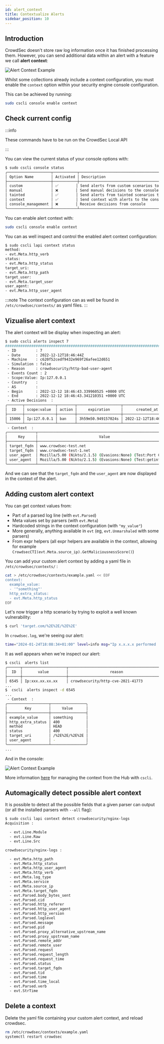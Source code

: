 ```yaml
---
id: alert_context
title: Contextualize Alerts
sidebar_position: 10
---
```


## Introduction

CrowdSec doesn't store raw log information once it has finished processing them. However, you can send additional data within an alert with a feature we call **alert context**:

![Alert Context Example](/img/alert_context.png)

Whilst some collections already include a context configuration, you must enable the `context` option within your security engine console configuration.

This can be achieved by running:

```bash
sudo cscli console enable context
```

## Check current config

:::info

These commands have to be run on the CrowdSec Local API

:::

You can view the current status of your console options with:

```bash
$ sudo cscli console status
╭────────────────────┬───────────┬───────────────────────────────────────────────────╮
│ Option Name        │ Activated │ Description                                       │
├────────────────────┼───────────┼───────────────────────────────────────────────────┤
│ custom             │ ✅        │ Send alerts from custom scenarios to the console  │
│ manual             │ ❌        │ Send manual decisions to the console              │
│ tainted            │ ✅        │ Send alerts from tainted scenarios to the console │
│ context            │ ✅        │ Send context with alerts to the console           │
│ console_management │ ❌        │ Receive decisions from console                    │
╰────────────────────┴───────────┴───────────────────────────────────────────────────╯
```

You can enable alert context with:

```bash
sudo cscli console enable context
```

You can as well inspect and control the enabled alert context configuration:

```bash
$ sudo cscli lapi context status
method:
- evt.Meta.http_verb
status:
- evt.Meta.http_status
target_uri:
- evt.Meta.http_path
target_user:
- evt.Meta.target_user
user_agent:
- evt.Meta.http_user_agent
```

:::note
The context configuration can as well be found in `/etc/crowdsec/contexts/` as yaml files.
:::

## Vizualise alert context

The alert context will be display when inspecting an alert:

```bash
$ sudo cscli alerts inspect 7
################################################################################################
 - ID         : 7
 - Date       : 2022-12-12T18:46:44Z
 - Machine    : c620f52cedf9432e969f26afee12d651
 - Simulation : false
 - Reason     : crowdsecurity/http-bad-user-agent
 - Events Count : 2
 - Scope:Value: Ip:127.0.0.1
 - Country    :
 - AS         :
 - Begin      : 2022-12-12 18:46:43.339960525 +0000 UTC
 - End        : 2022-12-12 18:46:43.341210351 +0000 UTC
 - Active Decisions  :
╭───────┬──────────────┬────────┬────────────────────┬──────────────────────╮
│  ID   │ scope:value  │ action │     expiration     │      created_at      │
├───────┼──────────────┼────────┼────────────────────┼──────────────────────┤
│ 15006 │ Ip:127.0.0.1 │ ban    │ 3h59m50.949157024s │ 2022-12-12T18:46:44Z │
╰───────┴──────────────┴────────┴────────────────────┴──────────────────────╯
 - Context  :
╭─────────────┬──────────────────────────────────────────────────────────────╮
│     Key     │                            Value                             │
├─────────────┼──────────────────────────────────────────────────────────────┤
│ target_fqdn │ www.crowdsec-test.net                                        │
│ target_fqdn │ www.crowdsec-test-1.net                                      │
│ user_agent  │ Mozilla/5.00 (Nikto/2.1.5) (Evasions:None) (Test:Port Check) │
│ user_agent  │ Mozilla/5.00 (Nikto/2.1.5) (Evasions:None) (Test:getinfo)    │
╰─────────────┴──────────────────────────────────────────────────────────────╯
```

And we can see that the `target_fqdn` and the `user_agent` are now displayed in the context of the alert.

## Adding custom alert context

You can get context values from:

- Part of a parsed log line (with `evt.Parsed`)
- Meta values set by parsers (with `evt.Meta`)
- Hardcoded strings in the context configuration (with `"my_value"`)
- More generally, anything available in `evt` (eg, `evt.Unmarshaled` with some parsers)
- From expr helpers (all expr helpers are available in the context, allowing for example `CrowdsecCTI(evt.Meta.source_ip).GetMaliciousnessScore()`)

You can add your custom alert context by adding a yaml file in `/etc/crowdsec/contexts/` :

```bash
cat > /etc/crowdsec/contexts/example.yaml << EOF
context:
  example_value:
  - '"something"'
  http_extra_status:
  - evt.Meta.http_status
EOF
```

Let's now trigger a http scenario by trying to exploit a well known vulnerability:

```bash
$ curl 'target.com/%2E%2E/%2E%2E'
```

In `crowdsec.log`, we're seeing our alert:

```bash
time="2024-01-24T18:08:34+01:00" level=info msg="Ip x.x.x.x performed 'crowdsecurity/http-cve-2021-41773' (1 events over 336ns) at 2024-01-24 17:08:34.026228434 +0000 UTC"
```

It as well appears when we're inspect our alert:

```bash
$ cscli  alerts list
╭──────┬────────────────────┬────────────────────────────────────────────┬─────────┬─────────────────────────────────────────────────────────┬───────────┬─────────────────────────────────────────╮
│  ID  │       value        │                   reason                   │ country │                           as                            │ decisions │               created_at                │
├──────┼────────────────────┼────────────────────────────────────────────┼─────────┼─────────────────────────────────────────────────────────┼───────────┼─────────────────────────────────────────┤
│ 6545 │ Ip:xxx.xx.xx.xx    │ crowdsecurity/http-cve-2021-41773          │ FR      │ 5410 Bouygues Telecom SA                                │ ban:1     │ 2024-01-24 17:08:34.026228866 +0000 UTC │
...
$  cscli  alerts inspect -d 6545
...
 - Context  :
╭───────────────────┬────────────────╮
│        Key        │     Value      │
├───────────────────┼────────────────┤
│ example_value     │ something      │
│ http_extra_status │ 400            │
│ method            │ HEAD           │
│ status            │ 400            │
│ target_uri        │ /%2E%2E/%2E%2E │
│ user_agent        │ -              │
╰───────────────────┴────────────────╯
...
```

And in the console:

![Alert Context Example](/img/alert_context_custom.png)


More information [here](/docs/next/cscli/cscli_contexts) for managing the context from the Hub with `cscli`.

## Automagically detect possible alert context

It is possible to detect all the possible fields that a given parser can output (or all the installed parsers with `--all` flag):

```bash
$ sudo cscli lapi context detect crowdsecurity/nginx-logs
Acquisition :

  - evt.Line.Module
  - evt.Line.Raw
  - evt.Line.Src

crowdsecurity/nginx-logs :

  - evt.Meta.http_path
  - evt.Meta.http_status
  - evt.Meta.http_user_agent
  - evt.Meta.http_verb
  - evt.Meta.log_type
  - evt.Meta.service
  - evt.Meta.source_ip
  - evt.Meta.target_fqdn
  - evt.Parsed.body_bytes_sent
  - evt.Parsed.cid
  - evt.Parsed.http_referer
  - evt.Parsed.http_user_agent
  - evt.Parsed.http_version
  - evt.Parsed.loglevel
  - evt.Parsed.message
  - evt.Parsed.pid
  - evt.Parsed.proxy_alternative_upstream_name
  - evt.Parsed.proxy_upstream_name
  - evt.Parsed.remote_addr
  - evt.Parsed.remote_user
  - evt.Parsed.request
  - evt.Parsed.request_length
  - evt.Parsed.request_time
  - evt.Parsed.status
  - evt.Parsed.target_fqdn
  - evt.Parsed.tid
  - evt.Parsed.time
  - evt.Parsed.time_local
  - evt.Parsed.verb
  - evt.StrTime
```

## Delete a context

Delete the yaml file containing your custom alert context, and reload crowdsec.

```bash
rm /etc/crowdsec/contexts/example.yaml
systemctl restart crowdsec
```